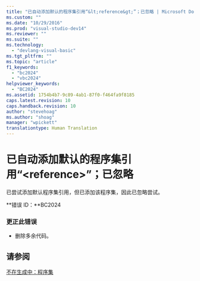 ```yaml
---
title: "已自动添加默认的程序集引用“&lt;reference&gt;”；已忽略 | Microsoft Docs"
ms.custom: ""
ms.date: "10/29/2016"
ms.prod: "visual-studio-dev14"
ms.reviewer: ""
ms.suite: ""
ms.technology: 
  - "devlang-visual-basic"
ms.tgt_pltfrm: ""
ms.topic: "article"
f1_keywords: 
  - "bc2024"
  - "vbc2024"
helpviewer_keywords: 
  - "BC2024"
ms.assetid: 1754b4b7-9c89-4ab1-87f0-f464fa9f8185
caps.latest.revision: 10
caps.handback.revision: 10
author: "stevehoag"
ms.author: "shoag"
manager: "wpickett"
translationtype: Human Translation
---
```

# 已自动添加默认的程序集引用“&lt;reference&gt;”；已忽略
已尝试添加默认程序集引用，但已添加该程序集，因此已忽略尝试。  
  
 **错误 ID：**BC2024  
  
### 更正此错误  
  
-   删除多余代码。  
  
## 请参阅  
 [不在生成中：程序集](http://msdn.microsoft.com/zh-cn/6c5c7b30-fa78-4f40-b908-120d0743b0e6)